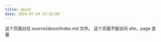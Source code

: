 ```yaml
---
title: about
date: 2024-07-24 17:22:05
---
```

这个页面对应 source/about/index.md 文件。
这个页面不能访问 site，page 变量